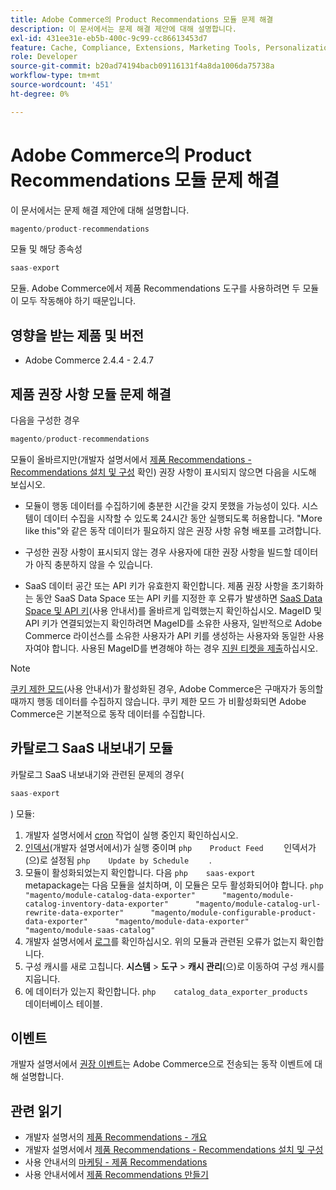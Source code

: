 ```yaml
---
title: Adobe Commerce의 Product Recommendations 모듈 문제 해결
description: 이 문서에서는 문제 해결 제안에 대해 설명합니다.
exl-id: 431ee31e-eb5b-400c-9c99-cc86613453d7
feature: Cache, Compliance, Extensions, Marketing Tools, Personalization, Products, Recommendations
role: Developer
source-git-commit: b20ad74194bacb09116131f4a8da1006da75738a
workflow-type: tm+mt
source-wordcount: '451'
ht-degree: 0%

---
```


# Adobe Commerce의 Product Recommendations 모듈 문제 해결

이 문서에서는 문제 해결 제안에 대해 설명합니다.

```php
magento/product-recommendations
```

모듈 및 해당 종속성

```php
saas-export
```

모듈. Adobe Commerce에서 제품 Recommendations 도구를 사용하려면 두 모듈이 모두 작동해야 하기 때문입니다.

## 영향을 받는 제품 및 버전

* Adobe Commerce 2.4.4 - 2.4.7

## 제품 권장 사항 모듈 문제 해결

다음을 구성한 경우

```php
magento/product-recommendations
```

모듈이 올바르지만(개발자 설명서에서 [제품 Recommendations - Recommendations 설치 및 구성](https://devdocs.magento.com/recommendations/install-configure.html) 확인) 권장 사항이 표시되지 않으면 다음을 시도해 보십시오.

* 모듈이 행동 데이터를 수집하기에 충분한 시간을 갖지 못했을 가능성이 있다. 시스템이 데이터 수집을 시작할 수 있도록 24시간 동안 실행되도록 허용합니다. &quot;More like this&quot;와 같은 동작 데이터가 필요하지 않은 권장 사항 유형 배포를 고려합니다.

* 구성한 권장 사항이 표시되지 않는 경우 사용자에 대한 권장 사항을 빌드할 데이터가 아직 충분하지 않을 수 있습니다.

* SaaS 데이터 공간 또는 API 키가 유효한지 확인합니다. 제품 권장 사항을 초기화하는 동안 SaaS Data Space 또는 API 키를 지정한 후 오류가 발생하면 [SaaS Data Space 및 API 키](https://docs.magento.com/user-guide/configuration/services/saas.html)(사용 안내서)를 올바르게 입력했는지 확인하십시오. MageID 및 API 키가 연결되었는지 확인하려면 MageID를 소유한 사용자, 일반적으로 Adobe Commerce 라이선스를 소유한 사용자가 API 키를 생성하는 사용자와 동일한 사용자여야 합니다. 사용된 MageID를 변경해야 하는 경우 [지원 티켓을 제출](/help/help-center-guide/help-center/magento-help-center-user-guide.md#submit-ticket)하십시오.

>[!NOTE]
>
>[쿠키 제한 모드](https://docs.magento.com/m2/ce/user_guide/stores/compliance-cookie-restriction-mode.html)(사용 안내서)가 활성화된 경우, Adobe Commerce은 구매자가 동의할 때까지 행동 데이터를 수집하지 않습니다. 쿠키 제한 모드 가 비활성화되면 Adobe Commerce은 기본적으로 동작 데이터를 수집합니다.

## 카탈로그 SaaS 내보내기 모듈

카탈로그 SaaS 내보내기와 관련된 문제의 경우(

```php
saas-export
```

) 모듈:

1. 개발자 설명서에서 [cron](https://devdocs.magento.com/guides/v2.3/config-guide/cli/config-cli-subcommands-cron.html) 작업이 실행 중인지 확인하십시오.
1. [인덱서](https://devdocs.magento.com/guides/v2.3/config-guide/cli/config-cli-subcommands-index.html)(개발자 설명서에서)가 실행 중이며    ```php    Product Feed    ```    인덱서가 (으)로 설정됨    ```php    Update by Schedule    ```    .
1. 모듈이 활성화되었는지 확인합니다. 다음    ```php    saas-export    ```    metapackage는 다음 모듈을 설치하며, 이 모듈은 모두 활성화되어야 합니다.    ```php    "magento/module-catalog-data-exporter"      "magento/module-catalog-inventory-data-exporter"      "magento/module-catalog-url-rewrite-data-exporter"      "magento/module-configurable-product-data-exporter"      "magento/module-data-exporter"      "magento/module-saas-catalog"    ```
1. 개발자 설명서에서 [로그](https://devdocs.magento.com/guides/v2.3/config-guide/cli/logging.html)를 확인하십시오. 위의 모듈과 관련된 오류가 없는지 확인합니다.
1. 구성 캐시를 새로 고칩니다. **시스템** > **도구** > **캐시 관리**(으)로 이동하여 구성 캐시를 지웁니다.
1. 에 데이터가 있는지 확인합니다.    ```php    catalog_data_exporter_products    ```    데이터베이스 테이블.

## 이벤트

개발자 설명서에서 [권장 이벤트](https://devdocs.magento.com/recommendations/verify.html)는 Adobe Commerce으로 전송되는 동작 이벤트에 대해 설명합니다.

## 관련 읽기

* 개발자 설명서의 [제품 Recommendations - 개요](https://devdocs.magento.com/recommendations/product-recs.html)
* 개발자 설명서에서 [제품 Recommendations - Recommendations 설치 및 구성](https://devdocs.magento.com/recommendations/install-configure.html)
* 사용 안내서의 [마케팅 - 제품 Recommendations](https://docs.magento.com/m2/ee/user_guide/marketing/product-recommendations.html)
* 사용 안내서에서 [제품 Recommendations 만들기](https://docs.magento.com/m2/ee/user_guide/marketing/create-new-rec.html)
